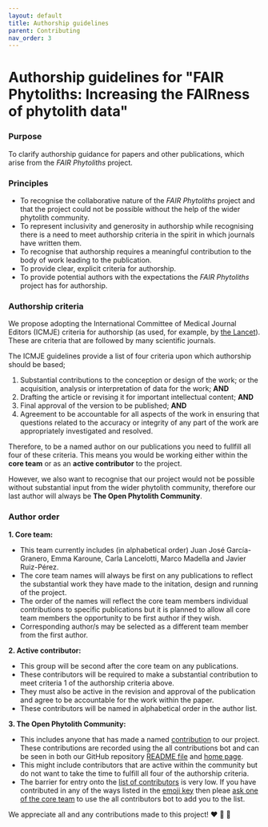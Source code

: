 ```yaml
---
layout: default
title: Authorship guidelines
parent: Contributing
nav_order: 3
---
```


# Authorship guidelines for "FAIR Phytoliths: Increasing the FAIRness of phytolith data"

### Purpose
To clarify authorship guidance for papers and other publications, which arise from the *FAIR Phytoliths* project.

### Principles
- To recognise the collaborative nature of the *FAIR Phytoliths* project and that the project could not be possible without the help of the wider phytolith community.
- To represent inclusivity and generosity in authorship while recognising there is a need to meet authorship criteria in the spirit in which journals have written them.
- To recognise that authorship requires a meaningful contribution to the body of work leading to the publication.
- To provide clear, explicit criteria for authorship.
- To provide potential authors with the expectations the *FAIR Phytoliths* project has for authorship.

### Authorship criteria
We propose adopting the International Committee of Medical Journal Editors (ICMJE) criteria for authorship (as used, for example, by [the Lancet](https://thelancet.com/pb/assets/raw/Lancet/authors/tlrm-info-for-authors.pdf)). These are criteria that are followed by many scientific journals.

The ICMJE guidelines provide a list of four criteria upon which authorship should be based;
1. Substantial contributions to the conception or design of the work; or the acquisition, analysis or interpretation of data for the work; **AND**
2. Drafting the article or revising it for important intellectual content; **AND**
3. Final approval of the version to be published; **AND**
4. Agreement to be accountable for all aspects of the work in ensuring that questions related to the accuracy or integrity of any part of the work are appropriately investigated and resolved.

Therefore, to be a named author on our publications you need to fullfill all four of these criteria. This means you would be working either within the **core team** or as an **active contributor** to the project.

However, we also want to recognise that our project would not be possible without substantial input from the wider phytolith community, therefore our last author will always be **The Open Phytolith Community**.

### Author order

**1. Core team:**
  *  This team currently includes (in alphabetical order) Juan José García-Granero, Emma Karoune, Carla Lancelotti, Marco Madella and Javier Ruiz-Pérez.
  *  The core team names will always be first on any publications to reflect the substantial work they have made to the initation, design and running of the project.
  *  The order of the names will reflect the core team members individual contributions to specific publications but it is planned to allow all core team members the opportunity to be first author if they wish.
  *  Corresponding author/s may be selected as a different team member from the first author.

**2. Active contributor:**
  * This group will be second after the core team on any publications.
  * These contributors will be required to make a substantial contribution to meet criteria 1 of the authorship criteria above.
  * They must also be active in the revision and approval of the publication and agree to be accountable for the work within the paper.
  * These contributors will be named in alphabetical order in the author list.

**3. The Open Phytolith Community:**
  *  This includes anyone that has made a named [contribution](https://open-phytoliths.github.io/FAIR-phytoliths/CONTRIBUTING.html#acknowledgement-of-contributors) to our project. These contributions are recorded using the all contributions bot and can be seen in both our GitHub repository [README file](https://github.com/open-phytoliths/FAIR-phytoliths#contributors-) and [home page](https://open-phytoliths.github.io/FAIR-phytoliths/#contributors-).
  *  This might include contributors that are active within the community but do not want to take the time to fulfill all four of the authorship criteria.
  *  The barrier for entry onto the [list of contributors](https://open-phytoliths.github.io/FAIR-phytoliths/#contributors-) is very low. If you have contributed in any of the ways listed in the [emoji key](https://allcontributors.org/docs/en/emoji-key) then pleae [ask one of the core team](https://open-phytoliths.github.io/FAIR-phytoliths/CONTRIBUTING.html#acknowledgement-of-contributors) to use the all contributors bot to add you to the list.

We appreciate all and any contributions made to this project! ❤️ 🙌 🎉
